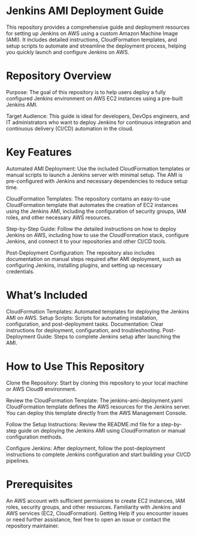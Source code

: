 # Jenkins AMI Deployment Guide
This repository provides a comprehensive guide and deployment resources for setting up Jenkins on AWS using a custom Amazon Machine Image (AMI). It includes detailed instructions, CloudFormation templates, and setup scripts to automate and streamline the deployment process, helping you quickly launch and configure Jenkins on AWS.

# Repository Overview
Purpose: The goal of this repository is to help users deploy a fully configured Jenkins environment on AWS EC2 instances using a pre-built Jenkins AMI.

Target Audience: This guide is ideal for developers, DevOps engineers, and IT administrators who want to deploy Jenkins for continuous integration and continuous delivery (CI/CD) automation in the cloud.

# Key Features
Automated AMI Deployment: Use the included CloudFormation templates or manual scripts to launch a Jenkins server with minimal setup. The AMI is pre-configured with Jenkins and necessary dependencies to reduce setup time.

CloudFormation Templates: The repository contains an easy-to-use CloudFormation template that automates the creation of EC2 instances using the Jenkins AMI, including the configuration of security groups, IAM roles, and other necessary AWS resources.

Step-by-Step Guide: Follow the detailed instructions on how to deploy Jenkins on AWS, including how to use the CloudFormation stack, configure Jenkins, and connect it to your repositories and other CI/CD tools.

Post-Deployment Configuration: The repository also includes documentation on manual steps required after AMI deployment, such as configuring Jenkins, installing plugins, and setting up necessary credentials.

# What’s Included
CloudFormation Templates: Automated templates for deploying the Jenkins AMI on AWS.
Setup Scripts: Scripts for automating installation, configuration, and post-deployment tasks.
Documentation: Clear instructions for deployment, configuration, and troubleshooting.
Post-Deployment Guide: Steps to complete Jenkins setup after launching the AMI.
# How to Use This Repository
Clone the Repository: Start by cloning this repository to your local machine or AWS Cloud9 environment.

Review the CloudFormation Template: The jenkins-ami-deployment.yaml CloudFormation template defines the AWS resources for the Jenkins server. You can deploy this template directly from the AWS Management Console.

Follow the Setup Instructions: Review the README.md file for a step-by-step guide on deploying the Jenkins AMI using CloudFormation or manual configuration methods.

Configure Jenkins: After deployment, follow the post-deployment instructions to complete Jenkins configuration and start building your CI/CD pipelines.

# Prerequisites
An AWS account with sufficient permissions to create EC2 instances, IAM roles, security groups, and other resources.
Familiarity with Jenkins and AWS services (EC2, CloudFormation).
Getting Help
If you encounter issues or need further assistance, feel free to open an issue or contact the repository maintainer.

